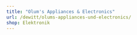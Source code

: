 ```yaml
---
title: "Olum's Appliances & Electronics"
url: /dewitt/olums-appliances-und-electronics/
shop: Elektronik
---
```

